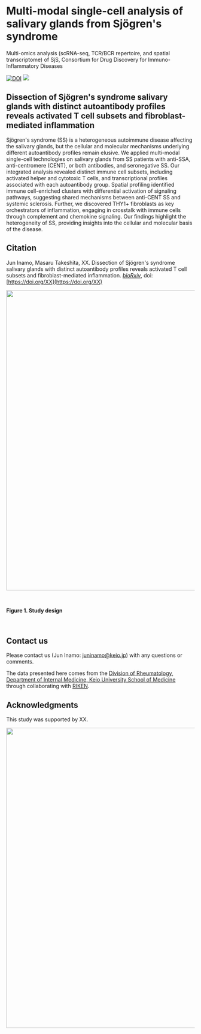 # Multi-modal single-cell analysis of salivary glands from Sjögren's syndrome
Multi-omics analysis (scRNA-seq, TCR/BCR repertoire, and spatial transcriptome) of SjS, Consortium for Drug Discovery for Immuno-Inflammatory Diseases

[![DOI](https://zenodo.org/badge/518259643.svg)](https://zenodo.org/badge/latestdoi/518259643)
![](https://komarev.com/ghpvc/?username=juninamo&style=flat-square&color=green&label=REPOSITORY+VIEWS)

## Dissection of Sjögren's syndrome salivary glands with distinct autoantibody profiles reveals activated T cell subsets and fibroblast-mediated inflammation 

Sjögren's syndrome (SS) is a heterogeneous autoimmune disease affecting the salivary glands, but the cellular and molecular mechanisms underlying different autoantibody profiles remain elusive. We applied multi-modal single-cell technologies on salivary glands from SS patients with anti-SSA, anti-centromere (CENT), or both antibodies, and seronegative SS. Our integrated analysis revealed distinct immune cell subsets, including activated helper and cytotoxic T cells, and transcriptional profiles associated with each autoantibody group. Spatial profiling identified immune cell-enriched clusters with differential activation of signaling pathways, suggesting shared mechanisms between anti-CENT SS and systemic sclerosis. Further, we discovered THY1+ fibroblasts as key orchestrators of inflammation, engaging in crosstalk with immune cells through complement and chemokine signaling. Our findings highlight the heterogeneity of SS, providing insights into the cellular and molecular basis of the disease.

## Citation 
Jun Inamo, Masaru Takeshita, XX. Dissection of Sjögren's syndrome salivary glands with distinct autoantibody profiles reveals activated T cell subsets and fibroblast-mediated inflammation. [*bioRxiv*](https://www.biorxiv.org/XX), doi:[https://doi.org/XX](https://doi.org/XX)

<kbd>
<img src="https://github.com/juninamo/consortium_step2_SjS/blob/main/images/Figure1_overview.png" width="800" align="center">
</kbd>

&nbsp;&nbsp;

**Figure 1. Study design**

&nbsp;&nbsp;

## Contact us
Please contact us (Jun Inamo: juninamo@keio.jp) with any questions or comments.

The data presented here comes from the [Division of Rheumatology, Department of Internal Medicine, Keio University School of Medicine](https://www.med.keio.ac.jp/en/) through collaborating with [RIKEN](https://www.riken.jp/en/).

## Acknowledgments
This study was supported by XX. 

<kbd>
<img src="https://github.com/juninamo/consortium_step2_SjS/blob/main/images/Keio_logo.png" width="800" align="center">
</kbd>

&nbsp;&nbsp;